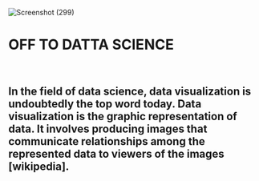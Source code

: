 
![Screenshot (299)](https://user-images.githubusercontent.com/54431128/82751633-5d2ec900-9dda-11ea-8f0e-d7d646e60e0c.png)
# OFF TO DATTA SCIENCE <br> <br>


<h2>In the field of data science, data visualization is undoubtedly the top word today. Data visualization is the graphic representation of data. It involves producing images that communicate relationships among the represented data to viewers of the images [wikipedia].</h2>
